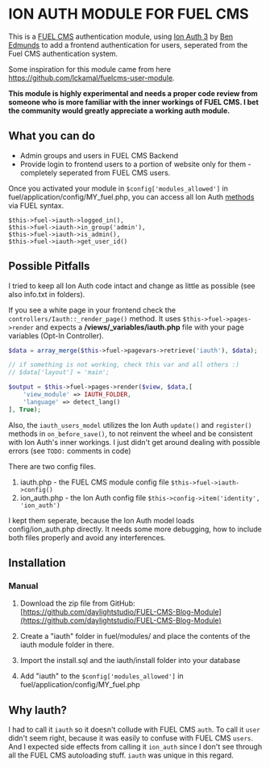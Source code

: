 # ION AUTH MODULE FOR FUEL CMS

This is a [FUEL CMS](http://www.getfuelcms.com) authentication module, using [Ion Auth 3](https://github.com/benedmunds/CodeIgniter-Ion-Auth) by [Ben Edmunds](http://benedmunds.com/ion_auth/) to add a frontend authentication for users, seperated from the Fuel CMS authentication system. 

Some inspiration for this module came from here <https://github.com/lckamal/fuelcms-user-module>.


**This module is highly experimental and needs a proper code review from someone who is more familiar with the inner workings of FUEL CMS. I bet the community would greatly appreciate a working auth module.** 

## What you can do

- Admin groups and users in FUEL CMS Backend
- Provide login to frontend users to a portion of website only for them - completely seperated from FUEL CMS users.

Once you activated your module in `$config['modules_allowed']` in fuel/application/config/MY_fuel.php, you can access all Ion Auth [methods](http://benedmunds.com/ion_auth/#login) via FUEL syntax.

```
$this->fuel->iauth->logged_in(), 
$this->fuel->iauth->in_group('admin'),
$this->fuel->iauth->is_admin(), 
$this->fuel->iauth->get_user_id()
```


## Possible Pitfalls
I tried to keep all Ion Auth code intact and change as little as possible (see also info.txt in folders).

If you see a white page in your frontend check the `controllers/Iauth::_render_page()` method. It uses `$this->fuel->pages->render` and expects a **/views/_variables/iauth.php** file with your page variables (Opt-In Controller).

```php
$data = array_merge($this->fuel->pagevars->retrieve('iauth'), $data);

// if something is not working, check this var and all others :)
// $data['layout'] = 'main';

$output = $this->fuel->pages->render($view, $data,[
	'view_module' => IAUTH_FOLDER,
	'language' => detect_lang()
], True);
```

Also, the `iauth_users_model` utilizes the Ion Auth `update()` and `register()` methods in `on_before_save()`, to not reinvent the wheel and be consistent with Ion Auth's inner workings. I just didn't get around dealing with possible errors (see `TODO:` comments in code)

There are two config files. 

1. iauth.php - the FUEL CMS module config file `$this->fuel->iauth->config()`
2. ion_auth.php - the Ion Auth config file `$this->config->item('identity', 'ion_auth')`

I kept them seperate, because the Ion Auth model loads config/ion_auth.php directly. It needs some more debugging, how to include both files properly and avoid any interferences.

## Installation

### Manual
1. Download the zip file from GitHub:
[https://github.com/daylightstudio/FUEL-CMS-Blog-Module](https://github.com/daylightstudio/FUEL-CMS-Blog-Module)

2. Create a "iauth" folder in fuel/modules/ and place the contents of the iauth module folder in there.

3. Import the install.sql and the iauth/install folder into your database

4. Add "iauth" to the `$config['modules_allowed']` in fuel/application/config/MY_fuel.php

## Why Iauth?

I had to call it `iauth` so it doesn't collude with FUEL CMS `auth`. To call it `user` didn't seem right, because it was easily to confuse with FUEL CMS `users`. And I expected side effects from calling it `ion_auth` since I don't see through all the FUEL CMS autoloading stuff. `iauth` was unique in this regard.
